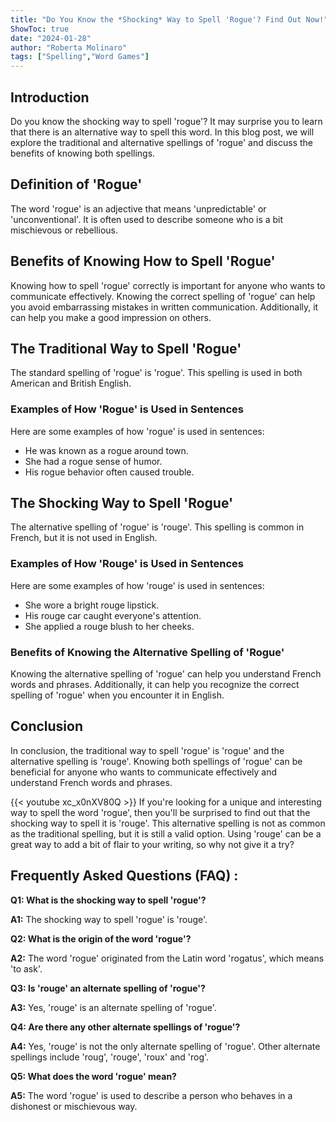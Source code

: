 ```yaml
---
title: "Do You Know the *Shocking* Way to Spell 'Rogue'? Find Out Now!"
ShowToc: true 
date: "2024-01-28"
author: "Roberta Molinaro" 
tags: ["Spelling","Word Games"]
---
```

## Introduction
Do you know the shocking way to spell 'rogue'? It may surprise you to learn that there is an alternative way to spell this word. In this blog post, we will explore the traditional and alternative spellings of 'rogue' and discuss the benefits of knowing both spellings. 

## Definition of 'Rogue'
The word 'rogue' is an adjective that means 'unpredictable' or 'unconventional'. It is often used to describe someone who is a bit mischievous or rebellious. 

## Benefits of Knowing How to Spell 'Rogue'
Knowing how to spell 'rogue' correctly is important for anyone who wants to communicate effectively. Knowing the correct spelling of 'rogue' can help you avoid embarrassing mistakes in written communication. Additionally, it can help you make a good impression on others.

## The Traditional Way to Spell 'Rogue'
The standard spelling of 'rogue' is 'rogue'. This spelling is used in both American and British English. 

### Examples of How 'Rogue' is Used in Sentences
Here are some examples of how 'rogue' is used in sentences: 

- He was known as a rogue around town. 
- She had a rogue sense of humor. 
- His rogue behavior often caused trouble.

## The Shocking Way to Spell 'Rogue'
The alternative spelling of 'rogue' is 'rouge'. This spelling is common in French, but it is not used in English. 

### Examples of How 'Rouge' is Used in Sentences
Here are some examples of how 'rouge' is used in sentences: 

- She wore a bright rouge lipstick. 
- His rouge car caught everyone's attention. 
- She applied a rouge blush to her cheeks. 

### Benefits of Knowing the Alternative Spelling of 'Rogue'
Knowing the alternative spelling of 'rogue' can help you understand French words and phrases. Additionally, it can help you recognize the correct spelling of 'rogue' when you encounter it in English. 

## Conclusion
In conclusion, the traditional way to spell 'rogue' is 'rogue' and the alternative spelling is 'rouge'. Knowing both spellings of 'rogue' can be beneficial for anyone who wants to communicate effectively and understand French words and phrases.

{{< youtube xc_x0nXV80Q >}} 
If you're looking for a unique and interesting way to spell the word 'rogue', then you'll be surprised to find out that the shocking way to spell it is 'rouge'. This alternative spelling is not as common as the traditional spelling, but it is still a valid option. Using 'rouge' can be a great way to add a bit of flair to your writing, so why not give it a try?

## Frequently Asked Questions (FAQ) :
**Q1: What is the shocking way to spell 'rogue'?**

**A1:** The shocking way to spell 'rogue' is 'rouge'. 

**Q2: What is the origin of the word 'rogue'?**

**A2:** The word 'rogue' originated from the Latin word 'rogatus', which means 'to ask'. 

**Q3: Is 'rouge' an alternate spelling of 'rogue'?**

**A3:** Yes, 'rouge' is an alternate spelling of 'rogue'. 

**Q4: Are there any other alternate spellings of 'rogue'?**

**A4:** Yes, 'rouge' is not the only alternate spelling of 'rogue'. Other alternate spellings include 'roug', 'rouge', 'roux' and 'rog'. 

**Q5: What does the word 'rogue' mean?**

**A5:** The word 'rogue' is used to describe a person who behaves in a dishonest or mischievous way.





